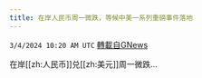 ```yaml
---
title: 在岸人民币周一微跌，等候中美一系列重磅事件落地
---
```

`3/4/2024 10:20 AM UTC` [轉載自GNews](https://gnews.org/articles/2363271)

在岸[[zh:人民币]]兑[[zh:美元]]周一微跌...
